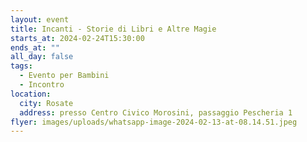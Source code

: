 ```yaml
---
layout: event
title: Incanti - Storie di Libri e Altre Magie
starts_at: 2024-02-24T15:30:00
ends_at: ""
all_day: false
tags:
  - Evento per Bambini
  - Incontro
location:
  city: Rosate
  address: presso Centro Civico Morosini, passaggio Pescheria 1
flyer: images/uploads/whatsapp-image-2024-02-13-at-08.14.51.jpeg
---
```


